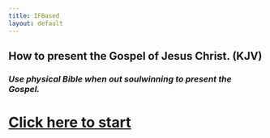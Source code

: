 ```yaml
---
title: IFBased
layout: default
---
```


## How to present the Gospel of Jesus Christ. (KJV)
### *Use physical Bible when out soulwinning to present the Gospel.*


# [Click here to start](/soulwinning-instruction)

